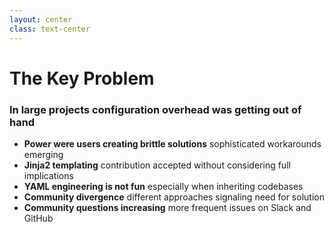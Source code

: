 ```yaml
---
layout: center
class: text-center
---
```


<div class="flex items-center justify-center">
  <h1 class="flex items-center">The Key Problem</h1>
</div> 

<div class="grid gap-6 mt-8 text-lg max-w-4xl mx-auto">

### In large projects configuration overhead was getting out of hand

<ul class="list-none space-y-3 text-left">
<li><mdi-alert/> <strong>Power were users creating brittle solutions</strong> sophisticated workarounds emerging</li>
<li><mdi-puzzle-outline/> <strong>Jinja2 templating</strong> contribution accepted without considering full implications</li>
<li><mdi-file-code-outline/> <strong>YAML engineering is not fun</strong> especially when inheriting codebases</li>
<li><mdi-chart-line/> <strong>Community divergence</strong> different approaches signaling need for solution</li>
<li><mdi-comment-question-outline/> <strong>Community questions increasing</strong> more frequent issues on Slack and GitHub</li>
</ul>

</div>


<!--
This became our north star problem - configuration complexity was the biggest barrier to Kedro adoption and user success.
-->